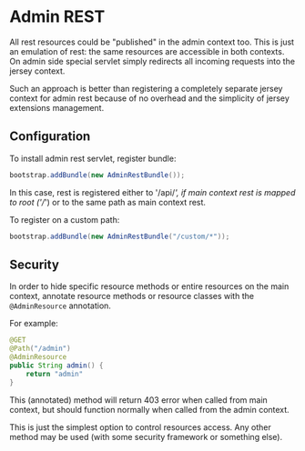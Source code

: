 # Admin REST

All rest resources could be "published" in the admin context too.  This is just an emulation of rest: the same resources 
are accessible in both contexts. On admin side special servlet simply redirects all incoming requests into the jersey context.

Such an approach is better than registering a completely separate jersey context for admin rest because
of no overhead and the simplicity of jersey extensions management.

## Configuration

To install admin rest servlet, register bundle:

```java
bootstrap.addBundle(new AdminRestBundle());
```

In this case, rest is registered either to '/api/*', if main context rest is mapped to root ('/*')
or to the same path as main context rest.

To register on a custom path:

```java
bootstrap.addBundle(new AdminRestBundle("/custom/*"));
```

## Security

In order to hide specific resource methods or entire resources on the main context, annotate resource methods
or resource classes with the `@AdminResource` annotation.

For example:

```java
@GET
@Path("/admin")
@AdminResource
public String admin() {
    return "admin"
}
```

This (annotated) method will return 403 error when called from main context, but should function normally 
when called from the admin context.

This is just the simplest option to control resources access. Any other method may be used (with some security
framework or something else).
